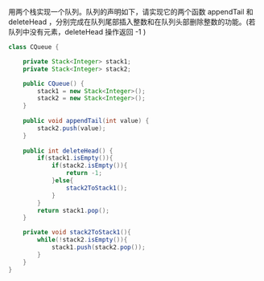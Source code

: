 用两个栈实现一个队列。队列的声明如下，请实现它的两个函数 appendTail 和 deleteHead ，分别完成在队列尾部插入整数和在队列头部删除整数的功能。(若队列中没有元素，deleteHead 操作返回 -1 )


```Java
class CQueue {

    private Stack<Integer> stack1;
    private Stack<Integer> stack2;

    public CQueue() {
        stack1 = new Stack<Integer>();
        stack2 = new Stack<Integer>();
    }
    
    public void appendTail(int value) {
        stack2.push(value);
    }
    
    public int deleteHead() {
        if(stack1.isEmpty()){
            if(stack2.isEmpty()){
                return -1;
            }else{
                stack2ToStack1();
            }
        }
        return stack1.pop();
    }

    private void stack2ToStack1(){
        while(!stack2.isEmpty()){
            stack1.push(stack2.pop());
        }
    }
}
```